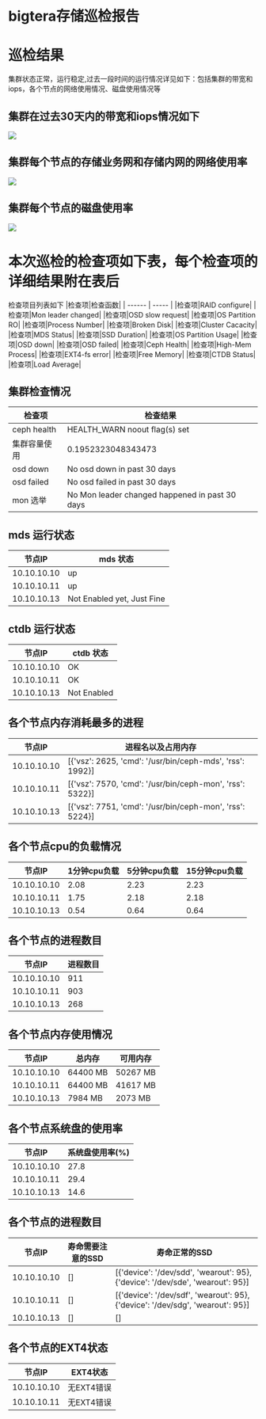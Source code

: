 #                    **bigtera存储巡检报告**
# 巡检结果
集群状态正常，运行稳定,过去一段时间的运行情况详见如下：包括集群的带宽和iops，各个节点的网络使用情况、磁盘使用情况等
## 集群在过去30天内的带宽和iops情况如下
![](cluster.png)
## 集群每个节点的存储业务网和存储内网的网络使用率
![](allnode_network_util.png)
## 集群每个节点的磁盘使用率
![](allnode_disk_util.png)
# 本次巡检的检查项如下表，每个检查项的详细结果附在表后
检查项目列表如下
|检查项|检查函数|
| ------ | ----- |
|检查项|RAID configure|
|检查项|Mon leader changed|
|检查项|OSD slow request|
|检查项|OS Partition RO|
|检查项|Process Number|
|检查项|Broken Disk|
|检查项|Cluster Cacacity|
|检查项|MDS Status|
|检查项|SSD Duration|
|检查项|OS Partition Usage|
|检查项|OSD down|
|检查项|OSD failed|
|检查项|Ceph Health|
|检查项|High-Mem Process|
|检查项|EXT4-fs error|
|检查项|Free Memory|
|检查项|CTDB Status|
|检查项|Load Average|
## 集群检查情况
|检查项|检查结果|
| ------ | ----- |
|ceph health|HEALTH_WARN noout flag(s) set|
|集群容量使用|0.1952323048343473|
|osd down|No osd down in past 30 days|
|osd failed|No osd failed in past 30 days|
|mon 选举|No Mon leader changed happened in past 30 days|
## mds 运行状态
|节点IP|mds 状态|
| ------ | ----- |
|10.10.10.10|up|
|10.10.10.11|up|
|10.10.10.13|Not Enabled yet, Just Fine|
## ctdb 运行状态
|节点IP|ctdb 状态|
| ------ | ----- |
|10.10.10.10|OK|
|10.10.10.11|OK|
|10.10.10.13|Not Enabled|
## 各个节点内存消耗最多的进程
|节点IP|进程名以及占用内存|
| ------ | ----- |
|10.10.10.10|[{'vsz': 2625, 'cmd': '/usr/bin/ceph-mds', 'rss': 1992}]|
|10.10.10.11|[{'vsz': 7570, 'cmd': '/usr/bin/ceph-mon', 'rss': 5322}]|
|10.10.10.13|[{'vsz': 7751, 'cmd': '/usr/bin/ceph-mon', 'rss': 5224}]|
## 各个节点cpu的负载情况
|节点IP|1分钟cpu负载|5分钟cpu负载|15分钟cpu负载|
| ------ | ----- | ----- | ----- |
|10.10.10.10|2.08|2.23|2.23|
|10.10.10.11|1.75|2.18|2.18|
|10.10.10.13|0.54|0.64|0.64|
## 各个节点的进程数目
|节点IP|进程数目|
| ------ | ----- |
|10.10.10.10|911|
|10.10.10.11|903|
|10.10.10.13|268|
## 各个节点内存使用情况
|节点IP|总内存|可用内存|
| ------ | ----- | ----- |
|10.10.10.10|64400 MB|50267 MB|
|10.10.10.11|64400 MB|41617 MB|
|10.10.10.13|7984 MB|2073 MB|
## 各个节点系统盘的使用率
|节点IP|系统盘使用率(%)|
| ------ | ----- |
|10.10.10.10|27.8|
|10.10.10.11|29.4|
|10.10.10.13|14.6|
## 各个节点的进程数目
|节点IP|寿命需要注意的SSD|寿命正常的SSD|
| ------ | ----- |----- |
|10.10.10.10|[]|[{'device': '/dev/sdd', 'wearout': 95}, {'device': '/dev/sde', 'wearout': 95}]|
|10.10.10.11|[]|[{'device': '/dev/sdf', 'wearout': 95}, {'device': '/dev/sdg', 'wearout': 95}]|
|10.10.10.13|[]|[]|
## 各个节点的EXT4状态
|节点IP|EXT4状态|
| ------ | ----- |
|10.10.10.10|无EXT4错误|
|10.10.10.11|无EXT4错误|
